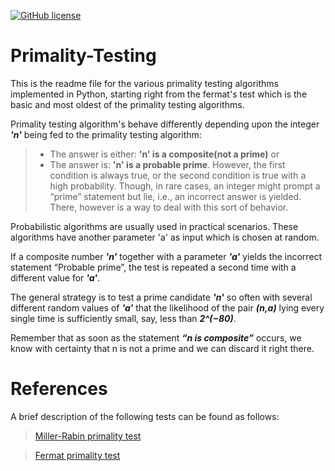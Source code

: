 [![GitHub license](https://img.shields.io/github/license/aaqibb13/Primality-Testing)](https://github.com/aaqibb13/Primality-Testing/blob/master/LICENSE)
# Primality-Testing
This is the readme file for the various primality testing algorithms implemented in Python, starting right from the fermat's test which is the basic and most oldest of the primality testing algorithms.

Primality testing algorithm's behave differently depending upon the integer ***'n'*** being fed to the primality testing algorithm:
> - The answer is either: **'n' is a composite(not a prime)** or
> - The answer is: **'n' is a probable prime**.
However, the first condition is always true, or the second condition is true with a high probability. Though, in rare cases, an integer might prompt a “prime” statement but lie, i.e., an incorrect answer is yielded. There, however is a way to deal with this sort of behavior.

Probabilistic algorithms are usually used in practical scenarios. These algorithms have another parameter 'a' as input which is chosen at random. 

If a composite number ***'n'*** together with a parameter ***'a'*** yields the incorrect statement “Probable prime”, the test is repeated a second time with a different value for ***'a'***. 

The general strategy is to test a prime candidate ***'n'*** so often with several different random values of ***'a'*** that the likelihood of the pair ***(n,a)*** lying every single time is sufficiently small, say, less than ***2^(−80)***.

Remember that as soon as the statement ***“n is composite”*** occurs, we know with certainty that n is not a prime and we can discard it right there.

# References

A brief description of the following tests can be found as follows: 
> [Miller-Rabin primality test](https://en.wikipedia.org/wiki/Miller%E2%80%93Rabin_primality_test)

> [Fermat primality test](https://en.wikipedia.org/wiki/Fermat_primality_test)
